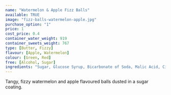 ```yaml
---
name: "Watermelon & Apple Fizz Balls"
available: TRUE
image: "fizz-balls-watermelon-apple.jpg"
purchase_option: "1"
price: 1
cost_price: 0.4
container_water_weight: 919
container_sweets_weight: 767
type: [Butter, Fizzy]
flavour: [Apple, Watermelon]
colour: [Green, Red]
free: [Alcohol, Sugar]
ingredients: "Sugar, Glucose Syrup, Bicarbonate of Soda, Malic Acid, Citric Acid, Colours: E102, E129, E133"
---
```

Tangy, fizzy watermelon and apple flavoured balls dusted in a sugar coating.